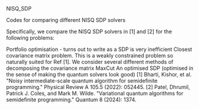 NISQ_SDP

Codes for comparing different NISQ SDP solvers

Specifically, we compare the NISQ SDP solvers in [1] and [2] for the following problems:

Portfolio optimisation - turns out to write as a SDP is very inefficient
Closest covariance matrix problem. This is a weakly constrained problem so naturally suited for Ref [1]. We consider several different methods of decomposing the covariance matrix
MaxCut
An optimised SDP (optimised in the sense of making the quantum solvers look good)
[1] Bharti, Kishor, et al. "Noisy intermediate-scale quantum algorithm for semidefinite programming." Physical Review A 105.5 (2022): 052445. [2] Patel, Dhrumil, Patrick J. Coles, and Mark M. Wilde. "Variational quantum algorithms for semidefinite programming." Quantum 8 (2024): 1374.
